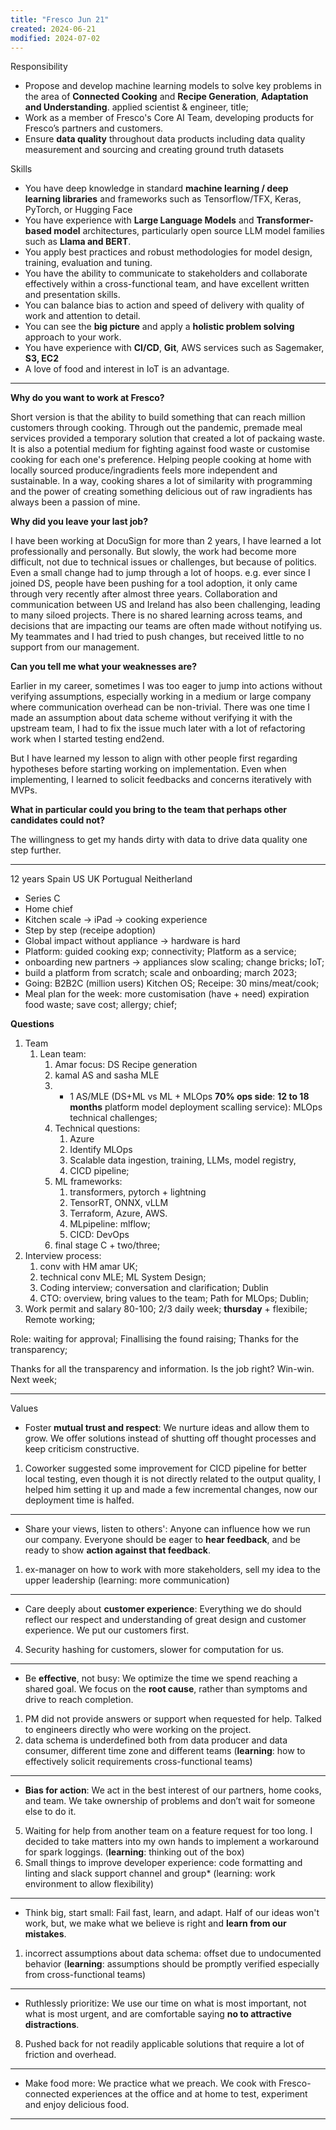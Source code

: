 ```yaml
---
title: "Fresco Jun 21"
created: 2024-06-21
modified: 2024-07-02
---
```


Responsibility

- Propose and develop machine learning models to solve key problems in the area of **Connected Cooking** and **Recipe Generation**, **Adaptation and Understanding**. applied scientist & engineer, title;
- Work as a member of Fresco's Core AI Team, developing products for Fresco’s partners and customers.
- Ensure **data quality** throughout data products including data quality measurement and sourcing and creating ground truth datasets

Skills

- You have deep knowledge in standard **machine learning / deep learning libraries** and frameworks such as Tensorflow/TFX, Keras, PyTorch, or Hugging Face
- You have experience with **Large Language Models** and **Transformer-based model** architectures, particularly open source LLM model families such as **Llama and BERT**.
- You apply best practices and robust methodologies for model design, training, evaluation and tuning.
- You have the ability to communicate to stakeholders and collaborate effectively within a cross-functional team, and have excellent written and presentation skills.
- You can balance bias to action and speed of delivery with quality of work and attention to detail.
- You can see the **big picture** and apply a **holistic problem solving** approach to your work.
- You have experience with **CI/CD**, **Git**, AWS services such as Sagemaker, **S3, EC2**
- A love of food and interest in IoT is an advantage.
---
**Why do you want to work at Fresco?**

Short version is that the ability to build something that can reach million customers through cooking. Through out the pandemic, premade meal services provided a temporary solution that created a lot of packaing waste. It is also a potential medium for fighting against food waste or customise cooking for each one's preference. Helping people cooking at home with locally sourced produce/ingradients feels more independent and sustainable. In a way, cooking shares a lot of similarity with programming and the power of creating something delicious out of raw ingradients has always been a passion of mine.

**Why did you leave your last job?**

I have been working at DocuSign for more than 2 years, I have learned a lot professionally and personally. But slowly, the work had become more difficult, not due to technical issues or challenges, but because of politics. Even a small change had to jump through a lot of hoops. e.g. ever since I joined DS, people have been pushing for a tool adoption, it only came through very recently after almost three years. Collaboration and communication between US and Ireland has also been challenging, leading to many siloed projects. There is no shared learning across teams, and decisions that are impacting our teams are often made without notifying us. My teammates and I had tried to push changes, but received little to no support from our management.

**Can you tell me what your weaknesses are?**

Earlier in my career, sometimes I was too eager to jump into actions without verifying assumptions, especially working in a medium or large company where communication overhead can be non-trivial. There was one time I made an assumption about data scheme without verifying it with the upstream team, I had to fix the issue much later with a lot of refactoring work when I started testing end2end.

But I have learned my lesson to align with other people first regarding hypotheses before starting working on implementation. Even when implementing, I learned to solicit feedbacks and concerns iteratively with MVPs.

**What in particular could you bring to the team that perhaps other candidates could not?**

The willingness to get my hands dirty with data to drive data quality one step further.

---

12 years Spain US UK Portugual Neitherland

- Series C
- Home chief
- Kitchen scale -> iPad -> cooking experience
- Step by step (receipe adoption)
- Global impact without appliance -> hardware is hard
- Platform: guided cooking exp; connectivity; Platform as a service;
- onboarding new partners -> appliances slow scaling; change bricks; IoT;
- build a platform from scratch; scale and onboarding; march 2023;
- Going: B2B2C (million users) Kitchen OS; Receipe: 30 mins/meat/cook;
- Meal plan for the week: more customisation (have + need) expiration food waste; save cost; allergy; chief;

**Questions**

1. Team
	1. Lean team:
		1. Amar focus: DS Recipe generation
		2. kamal AS and sasha MLE
		3. + 1 AS/MLE (DS+ML vs ML + MLOps **70% ops side**: **12 to 18 months** platform model deployment scalling service): MLOps technical challenges;
		4. Technical questions:
			1. Azure
			2. Identify MLOps
			3. Scalable data ingestion, training, LLMs, model registry,
			4. CICD pipeline;
		5. ML frameworks:
			1. transformers, pytorch + lightning
			2. TensorRT, ONNX, vLLM
			3. Terraform, Azure, AWS.
			4. MLpipeline: mlflow;
			5. CICD: DevOps
		6. final stage C + two/three;
2. Interview process:
	1. conv with HM amar UK;
	2. technical conv MLE; ML System Design;
	3. Coding interview; conversation and clarification; Dublin
	4. CTO: overview, bring values to the team; Path for MLOps; Dublin;
3. Work permit and salary 80-100; 2/3 daily week; **thursday** + flexibile; Remote working;

Role: waiting for approval; Finallising the found raising; Thanks for the transparency;

Thanks for all the transparency and information. Is the job right? Win-win. Next week; 

---

Values

- Foster **mutual trust and respect**: We nurture ideas and allow them to grow. We offer solutions instead of shutting off thought processes and keep criticism constructive.

1. Coworker suggested some improvement for CICD pipeline for better local testing, even though it is not directly related to the output quality, I helped him setting it up and made a few incremental changes, now our deployment time is halfed.
---

- Share your views, listen to others': Anyone can influence how we run our company. Everyone should be eager to **hear feedback**, and be ready to show **action against that feedback**.

1. ex-manager on how to work with more stakeholders, sell my idea to the upper leadership (learning: more communication)
---

- Care deeply about **customer experience**: Everything we do should reflect our respect and understanding of great design and customer experience. We put our customers first.

4. Security hashing for customers, slower for computation for us.
---

- Be **effective**, not busy: We optimize the time we spend reaching a shared goal. We focus on the **root cause**, rather than symptoms and drive to reach completion.

1. PM did not provide answers or support when requested for help. Talked to engineers directly who were working on the project.
2. data schema is underdefined both from data producer and data consumer, different time zone and different teams (**learning**: how to effectively solicit requirements cross-functional teams)

---

- **Bias for action**: We act in the best interest of our partners, home cooks, and team. We take ownership of problems and don’t wait for someone else to do it.

5. Waiting for help from another team on a feature request for too long. I decided to take matters into my own hands to implement a workaround for spark loggings. (**learning**: thinking out of the box)
6. Small things to improve developer experience: code formatting and linting and slack support channel and group* (learning: work environment to allow flexibility)
---

- Think big, start small: Fail fast, learn, and adapt. Half of our ideas won't work, but, we make what we believe is right and **learn from our mistakes**.

1. incorrect assumptions about data schema: offset due to undocumented behavior (**learning**: assumptions should be promptly verified especially from cross-functional teams)
---

- Ruthlessly prioritize: We use our time on what is most important, not what is most urgent, and are comfortable saying **no to attractive distractions**.

8. Pushed back for not readily applicable solutions that require a lot of friction and overhead.
---

- Make food more: We practice what we preach. We cook with Fresco-connected experiences at the office and at home to test, experiment and enjoy delicious food.

---